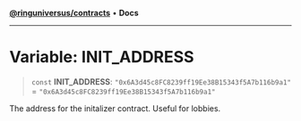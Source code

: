 [**@ringuniversus/contracts**](../../../README.md) • **Docs**

---

# Variable: INIT_ADDRESS

> `const` **INIT_ADDRESS**: `"0x6A3d45c8FC8239ff19Ee38B15343f5A7b116b9a1"` = `"0x6A3d45c8FC8239ff19Ee38B15343f5A7b116b9a1"`

The address for the initalizer contract. Useful for lobbies.
